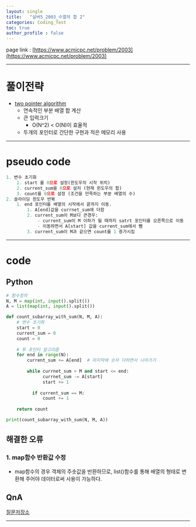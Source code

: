 ```yaml
---
layout: single
title:   "실버5_2003_수열의 합 2"
categories: Coding_Test
toc: true
author_profile : false
---
```


page link : [https://www.acmicpc.net/problem/2003](https://www.acmicpc.net/problem/2003)

---

# 풀이전략
- [two pointer algorithm](https://jamm0316.github.io/algoritm/two_point_algoritm/)
    - 연속적인 부분 배열 합 계산
    - 큰 입력크기
        - O(N^2) < O(N)이 효율적
    - 두개의 포인터로 간단한 구현과 적은 메모리 사용
---

# pseudo code

```python
1. 변수 초기화
    1. start 를 0으로 설정(윈도우의 시작 위치)
    2. current_sum을 0으로 설저 (현재 윈도우의 합)
    3. count를 0으로 설정 (조건을 만족하는 부분 배열의 수)
2. 슬라이딩 윈도우 반복
    1. end 포인터를 배열의 시작에서 끝까지 이동.
        1. A[end]값을 currnet_sum에 더함
        2. current_sum이 M보다 큰경우:
            - current_sum이 M 이하가 될 때까지 satrt 포인터를 오른쪽으로 이동
            - 이동하면서 A[start] 값을 current_sum에서 뺌
        3. current_sum이 M과 같으면 count를 1 증가시킴
```

---

# code

## Python

```python
# 함수정의
N, M = map(int, input().split())
A = list(map(int, input().split())

def count_subarray_with_sum(N, M, A):
    # 변수 초기화
    start = 0
    current_sum = 0
    count = 0
    
    # 투 포인터 알고리즘
    for end in range(N):
        current_sum += A[end]  # 마지막에 숫자 더하면서 나아가기
        
        while currnet_sum > M and start <= end:
	          currnet_sum -= A[start]
	          start += 1
	          
	      if current_sum == M:
	          count += 1
        
    return count

print(count_subarray_with_sum(N, M, A))
```

## 해결한 오류

### 1. map함수 반환값 수정

- map함수의 경우 객체의 주솟값을 반환하므로, list()함수를 통해 배열의 형태로 변환해 주어야 데이터로써 사용이 가능하다.

## QnA

[질문저장소](https://www.notion.so/a4479cecccbe4a4189bace9ca9dea888?pvs=21)

---
